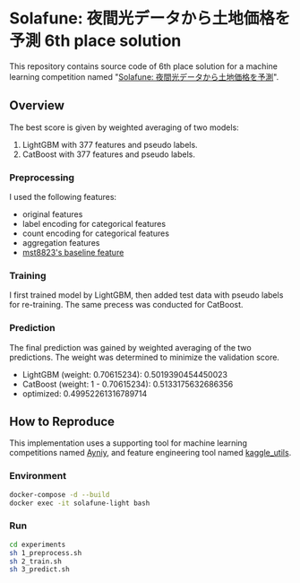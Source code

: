 # Solafune: 夜間光データから土地価格を予測 6th place solution

This repository contains source code of 6th place solution for a machine learning competition named "[Solafune: 夜間光データから土地価格を予測](https://solafune.com/#/competitions/f03f39cc-597b-4819-b1a5-41479d4b73d6)".

## Overview

The best score is given by weighted averaging of two models:

1. LightGBM with 377 features and pseudo labels.
2. CatBoost with 377 features and pseudo labels.

### Preprocessing

I used the following features:

- original features
- label encoding for categorical features
- count encoding for categorical features
- aggregation features
- [mst8823's baseline feature](https://zenn.dev/mst8823/articles/cd40cb971f702e)

### Training

I first trained model by LightGBM, then added test data with pseudo labels for re-training.
The same precess was conducted for CatBoost.

### Prediction

The final prediction was gained by weighted averaging of the two predictions.
The weight was determined to minimize the validation score.

- LightGBM (weight: 0.70615234): 0.5019390454450023
- CatBoost (weight: 1 - 0.70615234): 0.5133175632686356
- optimized: 0.49952261316789714

## How to Reproduce

This implementation uses a supporting tool for machine learning competitions named [Ayniy](https://github.com/upura/ayniy), and feature engineering tool named [kaggle_utils](https://github.com/Ynakatsuka/kaggle_utils).

### Environment

```bash
docker-compose -d --build
docker exec -it solafune-light bash
```

### Run

```bash
cd experiments
sh 1_preprocess.sh
sh 2_train.sh
sh 3_predict.sh
```
